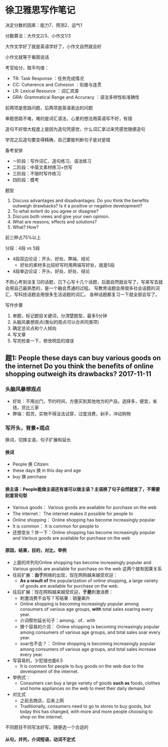 # 徐卫雅思写作笔记

决定分数的因素：能力7、预测2、运气1

分数算法：大作文2/3、小作文1/3

大作文学好了就是英语学好了，小作文自然就会好

小作文就等于看图说话

考官给分，取平均值：
* TR: Task Response ：任务完成情况
* CC: Coherence and Cohesion ：衔接与连贯
* LR: Lexical Resource ：词汇资源
* GRA: Grammatical Range and Accuracy ：语法多样性和准确性

前两项是思路问题，后两项是英语表达的问题

审题思路不难，难的是词汇语法，心里的想法用英语写不好，有错

造句不好很大程度上是因为造句凭感觉，什么词汇拿过来凭感觉随便造句

学完之后造句要变得精确，自己要能判断句子是对是错

备考安排
* 一阶段：写作词汇、造句练习、语法练习
* 二阶段：中英文素材练习+仿写
* 三阶段：不限时写作练习
* 四阶段：模考

题型
1. Discuss advantages and disadvantages. Do you think the benefits outweigh drawbacks? Is it a positive or negative development?
2. To what extent do you agree or disagree?
3. Discuss both views and give your own opinion.
4. What are reasons, effects and solutions?
5. What? How?

前三种占75%以上

分段：4段 vs 5段

* 4段双边论证：开头、好处、弊端、结论
  * 好处的素材多比较好写时用两端写好处，就是5段
* 4段单边论证：开头、好处、好处、结论

不担心考到没复习的话题，沉下心写十几个话题，后面自然就会写了，写来写去就会用自己最熟悉的，是一个融会贯通的过程。
写教育话题会用很多社会话题的词汇，写科技话题会用很多生活话题的词汇。
各种话题都复习一下就全部会写了。

写作步骤
1. 审题，标记题目关键词，分清楚题型，最多5分钟
2. 头脑风暴想观点(类似的观点可以合并同类项)
3. 确定总论点和个人倾向
4. 写文章
5. 写完检查一下，修改明显的错误

## 题1: People these days can buy various goods on the internet Do you think the benefits of online shopping outweigh its drawbacks? 2017-11-11

### 头脑风暴想观点

* 好处：不用出门，节约时间，方便买到其他地方的产品，选择多，便宜，省钱，货比三家
* 弊端：假货，实物不得没法试穿，过度消费，剁手，冲动购物

### 写开头，背景+观点

换词，切换主语，句子扩展和延长

#### 换词

* People 换 Citizen:
* these days 换 in this day and age
* buy 换 perchase

#### 换主语：People能做主语还有谁可以做主语？主语换了句子自然就变了，不需要刻意背句型

* Various goods： Various goods are available for purchase on the web
* The internet： The internet makes it possible for people to
* Online shopping： Online shopping has become increasingly popular
* It is common： It is common for people to
* 还想变长？并一下：Online shopping has become increasingly popular and Various goods are available for purchase on the web

#### 原因，结果，目的，对比，举例

* 上面的并列句Online shopping has become increasingly popular and Various goods are available for purchase on the web 这两个就有因果关系
* 往前扩展：**由于**网络的出现，现在网购越来越受欢迎：
  * **As a result of** the popularization of online shopping, a large variety of goods are available for purchase on the web.
* 往后扩展：现在网购越来越受欢迎，**于是**刺激消费：
  * 刺激消费不会写？写结果：销量飙升
  * Online shopping is becoming increasingly popular among consumers of various age groups, **with** total sales soaring every year.
  * 介词帮你延长句子：among、of、with
  * 换个容易的介词： Online shopping is becoming increasingly popular among consumers of various age groups, and total sales soar every year.
  * soar也不会？： Online shopping is becoming increasingly popular among consumers of various age groups, and total sales increase every year.
* 写容易的，少犯错也能6.5
  * It is common for people to buy goods on the web due to the development of the internet.
* 举例式：
  * Consumers can buy a large variety of goods **such as** foods, clothes and home appliances on the web to meet their daily demand
* 对比式
  * 之前去商店，后来上网
  * Traditionally, consumers need to go to stores to buy goods, but today this has changed, with more and more people choosing to shop on the internet.

不同题目不同写法好写，随便选一个合适的

#### 从句，并列，介词短语，动词不定式